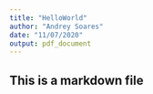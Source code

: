 ```yaml
---
title: "HelloWorld"
author: "Andrey Soares"
date: "11/07/2020"
output: pdf_document
---
```


## This is a markdown file
